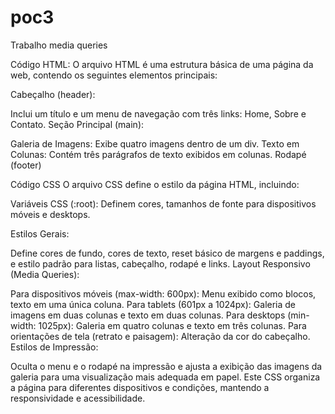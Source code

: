 # poc3
Trabalho media queries


Código HTML:
O arquivo HTML é uma estrutura básica de uma página da web, contendo os seguintes elementos principais:

Cabeçalho (header):

Inclui um título e um menu de navegação com três links: Home, Sobre e Contato.
Seção Principal (main):

Galeria de Imagens: Exibe quatro imagens dentro de um div.
Texto em Colunas: Contém três parágrafos de texto exibidos em colunas.
Rodapé (footer)

Código CSS
O arquivo CSS define o estilo da página HTML, incluindo:

Variáveis CSS (:root): Definem cores, tamanhos de fonte para dispositivos móveis e desktops.

Estilos Gerais:

Define cores de fundo, cores de texto, reset básico de margens e paddings, e estilo padrão para listas, cabeçalho, rodapé e links.
Layout Responsivo (Media Queries):

Para dispositivos móveis (max-width: 600px): Menu exibido como blocos, texto em uma única coluna.
Para tablets (601px a 1024px): Galeria de imagens em duas colunas e texto em duas colunas.
Para desktops (min-width: 1025px): Galeria em quatro colunas e texto em três colunas.
Para orientações de tela (retrato e paisagem): Alteração da cor do cabeçalho.
Estilos de Impressão:

Oculta o menu e o rodapé na impressão e ajusta a exibição das imagens da galeria para uma visualização mais adequada em papel.
Este CSS organiza a página para diferentes dispositivos e condições, mantendo a responsividade e acessibilidade.
